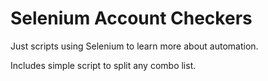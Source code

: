 # Selenium Account Checkers

Just scripts using Selenium to learn more about automation. 

Includes simple script to split any combo list.
